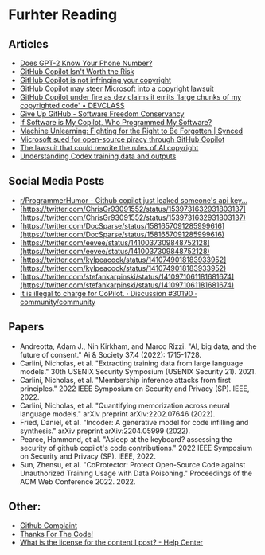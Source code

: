 # Furhter Reading

## Articles
- [Does GPT-2 Know Your Phone Number?](https://bair.berkeley.edu/blog/2020/12/20/lmmem/)
- [GitHub Copilot Isn&#39;t Worth the Risk](https://www.kolide.com/blog/github-copilot-isn-t-worth-the-risk)
- [GitHub Copilot is not infringing your copyright](https://felixreda.eu/2021/07/github-copilot-is-not-infringing-your-copyright/)
- [GitHub Copilot may steer Microsoft into a copyright lawsuit](https://www.theregister.com/2022/10/19/github_copilot_copyright)
- [GitHub Copilot under fire as dev claims it emits &#039;large chunks of my copyrighted code&#039; &bull; DEVCLASS](https://devclass.com/2022/10/17/github-copilot-under-fire-as-dev-claims-it-emits-large-chunks-of-my-copyrighted-code/)
- [Give Up GitHub - Software Freedom Conservancy](https://sfconservancy.org/GiveUpGitHub/)
- [If Software is My Copilot, Who Programmed My Software?](https://sfconservancy.org/blog/2022/feb/03/github-copilot-copyleft-gpl/)
- [Machine Unlearning: Fighting for the Right to Be Forgotten | Synced](https://syncedreview.com/2020/02/05/machine-unlearning-fighting-for-the-right-to-be-forgotten/)
- [Microsoft sued for open-source piracy through GitHub Copilot](https://www.bleepingcomputer.com/news/security/microsoft-sued-for-open-source-piracy-through-github-copilot/)
- [The lawsuit that could rewrite the rules of AI copyright](https://www.theverge.com/2022/11/8/23446821/microsoft-openai-github-copilot-class-action-lawsuit-ai-copyright-violation-training-data)
- [Understanding Codex training data and outputs](https://help.openai.com/en/articles/5480054-understanding-codex-training-data-and-outputs)

## Social Media Posts
- [r/ProgrammerHumor - Github copilot just leaked someone&#x27;s api key...](https://www.reddit.com/r/ProgrammerHumor/comments/u4dh2o/github_copilot_just_leaked_someones_api_key/)
- [https://twitter.com/ChrisGr93091552/status/1539731632931803137](https://twitter.com/ChrisGr93091552/status/1539731632931803137)
- [https://twitter.com/DocSparse/status/1581657091285999616](https://twitter.com/DocSparse/status/1581657091285999616)
- [https://twitter.com/eevee/status/1410037309848752128](https://twitter.com/eevee/status/1410037309848752128)
- [https://twitter.com/kylpeacock/status/1410749018183933952](https://twitter.com/kylpeacock/status/1410749018183933952)
- [https://twitter.com/stefankarpinski/status/1410971061181681674](https://twitter.com/stefankarpinski/status/1410971061181681674)
- [It is illegal to charge for CoPilot. · Discussion #30190 · community/community](https://github.com/community/community/discussions/30190)
## Papers
- Andreotta, Adam J., Nin Kirkham, and Marco Rizzi. "AI, big data, and the future of consent." Ai & Society 37.4 (2022): 1715-1728.
- Carlini, Nicholas, et al. "Extracting training data from large language models." 30th USENIX Security Symposium (USENIX Security 21). 2021.
- Carlini, Nicholas, et al. "Membership inference attacks from first principles." 2022 IEEE Symposium on Security and Privacy (SP). IEEE, 2022.
- Carlini, Nicholas, et al. "Quantifying memorization across neural language models." arXiv preprint arXiv:2202.07646 (2022).
- Fried, Daniel, et al. "Incoder: A generative model for code infilling and synthesis." arXiv preprint arXiv:2204.05999 (2022).
- Pearce, Hammond, et al. "Asleep at the keyboard? assessing the security of github copilot's code contributions." 2022 IEEE Symposium on Security and Privacy (SP). IEEE, 2022.
- Sun, Zhensu, et al. "CoProtector: Protect Open-Source Code against Unauthorized Training Usage with Data Poisoning." Proceedings of the ACM Web Conference 2022. 2022.

## Other:
- [Github Complaint](https://www.documentcloud.org/documents/23264658-github-complaint)
- [Thanks For The Code!](https://thanksforthecode.com/)
- [What is the license for the content I post? - Help Center](https://stackoverflow.com/help/licensing)
